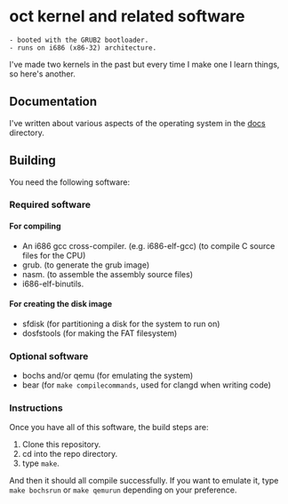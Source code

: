 # oct kernel and related software

    - booted with the GRUB2 bootloader.
    - runs on i686 (x86-32) architecture.

I've made two kernels in the past but every time I make one I learn things, so
here's another. 

## Documentation

I've written about various aspects of the operating system in the [docs](/docs)
directory.

## Building

You need the following software:

### Required software

#### For compiling
- An i686 gcc cross-compiler. (e.g. i686-elf-gcc) (to compile C source files for the CPU)
- grub. (to generate the grub image)
- nasm. (to assemble the assembly source files)
- i686-elf-binutils.

#### For creating the disk image
- sfdisk (for partitioning a disk for the system to run on)
- dosfstools (for making the FAT filesystem)
    
### Optional software

- bochs and/or qemu (for emulating the system)
- bear (for `make compilecommands`, used for clangd when writing code)

### Instructions

Once you have all of this software, the build steps are:

1. Clone this repository.
2. cd into the repo directory.
3. type `make`.

And then it should all compile successfully. If you want to emulate it, type `make bochsrun` or `make qemurun` depending on your preference.
